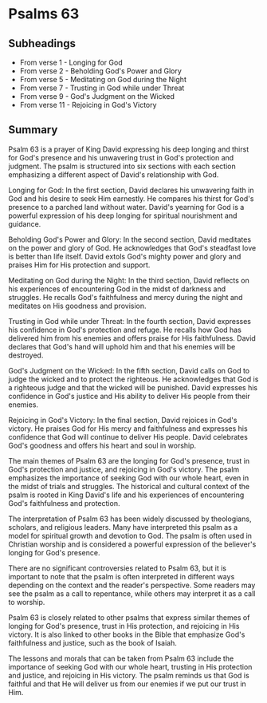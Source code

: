 # Psalms 63

## Subheadings

* From verse 1 - Longing for God
* From verse 2 - Beholding God's Power and Glory
* From verse 5 - Meditating on God during the Night
* From verse 7 - Trusting in God while under Threat
* From verse 9 - God's Judgment on the Wicked
* From verse 11 - Rejoicing in God's Victory

## Summary

Psalm 63 is a prayer of King David expressing his deep longing and thirst for God's presence and his unwavering trust in God's protection and judgment. The psalm is structured into six sections with each section emphasizing a different aspect of David's relationship with God.

Longing for God:
In the first section, David declares his unwavering faith in God and his desire to seek Him earnestly. He compares his thirst for God's presence to a parched land without water. David's yearning for God is a powerful expression of his deep longing for spiritual nourishment and guidance.

Beholding God's Power and Glory:
In the second section, David meditates on the power and glory of God. He acknowledges that God's steadfast love is better than life itself. David extols God's mighty power and glory and praises Him for His protection and support.

Meditating on God during the Night:
In the third section, David reflects on his experiences of encountering God in the midst of darkness and struggles. He recalls God's faithfulness and mercy during the night and meditates on His goodness and provision.

Trusting in God while under Threat:
In the fourth section, David expresses his confidence in God's protection and refuge. He recalls how God has delivered him from his enemies and offers praise for His faithfulness. David declares that God's hand will uphold him and that his enemies will be destroyed.

God's Judgment on the Wicked:
In the fifth section, David calls on God to judge the wicked and to protect the righteous. He acknowledges that God is a righteous judge and that the wicked will be punished. David expresses his confidence in God's justice and His ability to deliver His people from their enemies.

Rejoicing in God's Victory:
In the final section, David rejoices in God's victory. He praises God for His mercy and faithfulness and expresses his confidence that God will continue to deliver His people. David celebrates God's goodness and offers his heart and soul in worship.

The main themes of Psalm 63 are the longing for God's presence, trust in God's protection and justice, and rejoicing in God's victory. The psalm emphasizes the importance of seeking God with our whole heart, even in the midst of trials and struggles. The historical and cultural context of the psalm is rooted in King David's life and his experiences of encountering God's faithfulness and protection.

The interpretation of Psalm 63 has been widely discussed by theologians, scholars, and religious leaders. Many have interpreted this psalm as a model for spiritual growth and devotion to God. The psalm is often used in Christian worship and is considered a powerful expression of the believer's longing for God's presence.

There are no significant controversies related to Psalm 63, but it is important to note that the psalm is often interpreted in different ways depending on the context and the reader's perspective. Some readers may see the psalm as a call to repentance, while others may interpret it as a call to worship.

Psalm 63 is closely related to other psalms that express similar themes of longing for God's presence, trust in His protection, and rejoicing in His victory. It is also linked to other books in the Bible that emphasize God's faithfulness and justice, such as the book of Isaiah.

The lessons and morals that can be taken from Psalm 63 include the importance of seeking God with our whole heart, trusting in His protection and justice, and rejoicing in His victory. The psalm reminds us that God is faithful and that He will deliver us from our enemies if we put our trust in Him.